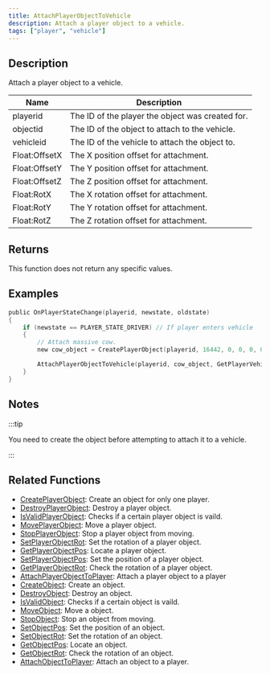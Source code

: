 ```yaml
---
title: AttachPlayerObjectToVehicle
description: Attach a player object to a vehicle.
tags: ["player", "vehicle"]
---
```


<VersionWarn version='SA-MP 0.3e' />

## Description

Attach a player object to a vehicle.

| Name          | Description                                      |
| ------------- | ------------------------------------------------ |
| playerid      | The ID of the player the object was created for. |
| objectid      | The ID of the object to attach to the vehicle.   |
| vehicleid     | The ID of the vehicle to attach the object to.   |
| Float:OffsetX | The X position offset for attachment.            |
| Float:OffsetY | The Y position offset for attachment.            |
| Float:OffsetZ | The Z position offset for attachment.            |
| Float:RotX    | The X rotation offset for attachment.            |
| Float:RotY    | The Y rotation offset for attachment.            |
| Float:RotZ    | The Z rotation offset for attachment.            |

## Returns

This function does not return any specific values.

## Examples

```c
public OnPlayerStateChange(playerid, newstate, oldstate)
{
    if (newstate == PLAYER_STATE_DRIVER) // If player enters vehicle
    {
        // Attach massive cow.
        new cow_object = CreatePlayerObject(playerid, 16442, 0, 0, 0, 0, 0, 0);

        AttachPlayerObjectToVehicle(playerid, cow_object, GetPlayerVehicleID(playerid), 0.0, 0.0, 1.0, 0.0, 0.0, 0.0);
    }
}
```

## Notes

:::tip

You need to create the object before attempting to attach it to a vehicle.

:::

## Related Functions

- [CreatePlayerObject](CreatePlayerObject.md): Create an object for only one player.
- [DestroyPlayerObject](DestroyPlayerObject.md): Destroy a player object.
- [IsValidPlayerObject](IsValidPlayerObject.md): Checks if a certain player object is vaild.
- [MovePlayerObject](MovePlayerObject.md): Move a player object.
- [StopPlayerObject](StopPlayerObject.md): Stop a player object from moving.
- [SetPlayerObjectRot](SetPlayerObjectRot.md): Set the rotation of a player object.
- [GetPlayerObjectPos](GetPlayerObjectPos.md): Locate a player object.
- [SetPlayerObjectPos](SetPlayerObjectPos.md): Set the position of a player object.
- [GetPlayerObjectRot](GetPlayerObjectRot.md): Check the rotation of a player object.
- [AttachPlayerObjectToPlayer](AttachPlayerObjectToPlayer.md): Attach a player object to a player
- [CreateObject](CreateObject.md): Create an object.
- [DestroyObject](DestroyObject.md): Destroy an object.
- [IsValidObject](IsValidObject.md): Checks if a certain object is vaild.
- [MoveObject](MoveObject.md): Move a object.
- [StopObject](StopObject.md): Stop an object from moving.
- [SetObjectPos](SetObjectPos.md): Set the position of an object.
- [SetObjectRot](SetObjectRot.md): Set the rotation of an object.
- [GetObjectPos](GetObjectPos.md): Locate an object.
- [GetObjectRot](GetObjectRot.md): Check the rotation of an object.
- [AttachObjectToPlayer](AttachObjectToPlayer.md): Attach an object to a player.
